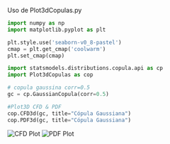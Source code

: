 Uso de Plot3dCopulas.py

```Python
import numpy as np
import matplotlib.pyplot as plt

plt.style.use('seaborn-v0_8-pastel')
cmap = plt.get_cmap('coolwarm')
plt.set_cmap(cmap)

import statsmodels.distributions.copula.api as cp
import Plot3dCopulas as cop

# copula gaussina corr=0.5
gc = cp.GaussianCopula(corr=0.5)

#Plot3D CFD & PDF
cop.CFD3d(gc, title="Cópula Gaussiana")
cop.PDF3d(gc, title="Cópula Gaussiana")
```
![CFD Plot](https://drive.google.com/file/d/1L2f2HCvF6DUfX65cCJsdRss9UFPaGUKo/view?usp=sharing)
![PDF Plot](https://drive.google.com/file/d/1f0EGTKc5zpAmoN12dALj3EGyFTPDBg_F/view?usp=sharing)
